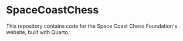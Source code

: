 # SpaceCoastChess
This repository contains code for the Space Coast Chess Foundation's website, built with Quarto.
